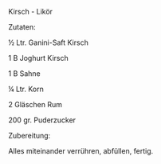 Kirsch - Likör

Zutaten:

½ Ltr. Ganini-Saft Kirsch

1 B Joghurt Kirsch

1 B Sahne

¼ Ltr. Korn

2 Gläschen Rum

200 gr. Puderzucker

Zubereitung:

Alles miteinander verrühren, abfüllen, fertig.
